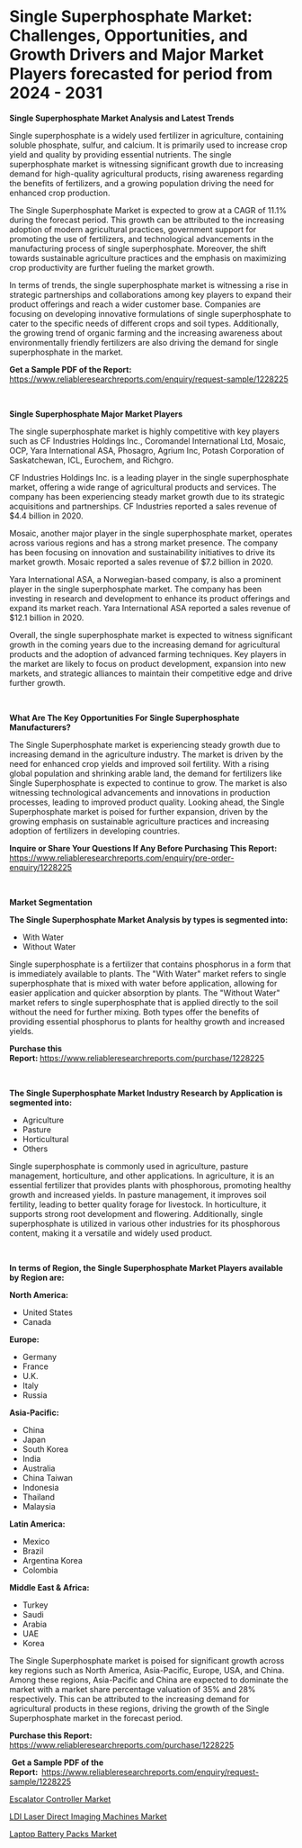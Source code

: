 <p><h1>Single Superphosphate Market: Challenges, Opportunities, and Growth Drivers and Major Market Players forecasted for period from 2024 - 2031</h1></p><p><strong>Single Superphosphate Market Analysis and Latest Trends</strong></p>
<p><p>Single superphosphate is a widely used fertilizer in agriculture, containing soluble phosphate, sulfur, and calcium. It is primarily used to increase crop yield and quality by providing essential nutrients. The single superphosphate market is witnessing significant growth due to increasing demand for high-quality agricultural products, rising awareness regarding the benefits of fertilizers, and a growing population driving the need for enhanced crop production.</p><p>The Single Superphosphate Market is expected to grow at a CAGR of 11.1% during the forecast period. This growth can be attributed to the increasing adoption of modern agricultural practices, government support for promoting the use of fertilizers, and technological advancements in the manufacturing process of single superphosphate. Moreover, the shift towards sustainable agriculture practices and the emphasis on maximizing crop productivity are further fueling the market growth.</p><p>In terms of trends, the single superphosphate market is witnessing a rise in strategic partnerships and collaborations among key players to expand their product offerings and reach a wider customer base. Companies are focusing on developing innovative formulations of single superphosphate to cater to the specific needs of different crops and soil types. Additionally, the growing trend of organic farming and the increasing awareness about environmentally friendly fertilizers are also driving the demand for single superphosphate in the market.</p></p>
<p><strong>Get a Sample PDF of the Report:&nbsp;</strong> <a href="https://www.reliableresearchreports.com/enquiry/request-sample/1228225">https://www.reliableresearchreports.com/enquiry/request-sample/1228225</a></p>
<p>&nbsp;</p>
<p><strong>Single Superphosphate Major Market Players</strong></p>
<p><p>The single superphosphate market is highly competitive with key players such as CF Industries Holdings Inc., Coromandel International Ltd, Mosaic, OCP, Yara International ASA, Phosagro, Agrium Inc, Potash Corporation of Saskatchewan, ICL, Eurochem, and Richgro.</p><p>CF Industries Holdings Inc. is a leading player in the single superphosphate market, offering a wide range of agricultural products and services. The company has been experiencing steady market growth due to its strategic acquisitions and partnerships. CF Industries reported a sales revenue of $4.4 billion in 2020.</p><p>Mosaic, another major player in the single superphosphate market, operates across various regions and has a strong market presence. The company has been focusing on innovation and sustainability initiatives to drive its market growth. Mosaic reported a sales revenue of $7.2 billion in 2020.</p><p>Yara International ASA, a Norwegian-based company, is also a prominent player in the single superphosphate market. The company has been investing in research and development to enhance its product offerings and expand its market reach. Yara International ASA reported a sales revenue of $12.1 billion in 2020.</p><p>Overall, the single superphosphate market is expected to witness significant growth in the coming years due to the increasing demand for agricultural products and the adoption of advanced farming techniques. Key players in the market are likely to focus on product development, expansion into new markets, and strategic alliances to maintain their competitive edge and drive further growth.</p></p>
<p>&nbsp;</p>
<p><strong>What Are The Key Opportunities For Single Superphosphate Manufacturers?</strong></p>
<p><p>The Single Superphosphate market is experiencing steady growth due to increasing demand in the agriculture industry. The market is driven by the need for enhanced crop yields and improved soil fertility. With a rising global population and shrinking arable land, the demand for fertilizers like Single Superphosphate is expected to continue to grow. The market is also witnessing technological advancements and innovations in production processes, leading to improved product quality. Looking ahead, the Single Superphosphate market is poised for further expansion, driven by the growing emphasis on sustainable agriculture practices and increasing adoption of fertilizers in developing countries.</p></p>
<p><strong>Inquire or Share Your Questions If Any Before Purchasing This Report:</strong> <a href="https://www.reliableresearchreports.com/enquiry/pre-order-enquiry/1228225">https://www.reliableresearchreports.com/enquiry/pre-order-enquiry/1228225</a></p>
<p>&nbsp;</p>
<p><strong>Market Segmentation</strong></p>
<p><strong>The Single Superphosphate Market Analysis by types is segmented into:</strong></p>
<p><ul><li>With Water</li><li>Without Water</li></ul></p>
<p><p>Single superphosphate is a fertilizer that contains phosphorus in a form that is immediately available to plants. The "With Water" market refers to single superphosphate that is mixed with water before application, allowing for easier application and quicker absorption by plants. The "Without Water" market refers to single superphosphate that is applied directly to the soil without the need for further mixing. Both types offer the benefits of providing essential phosphorus to plants for healthy growth and increased yields.</p></p>
<p><strong>Purchase this Report:&nbsp;</strong><a href="https://www.reliableresearchreports.com/purchase/1228225">https://www.reliableresearchreports.com/purchase/1228225</a></p>
<p>&nbsp;</p>
<p><strong>The Single Superphosphate Market Industry Research by Application is segmented into:</strong></p>
<p><ul><li>Agriculture</li><li>Pasture</li><li>Horticultural</li><li>Others</li></ul></p>
<p><p>Single superphosphate is commonly used in agriculture, pasture management, horticulture, and other applications. In agriculture, it is an essential fertilizer that provides plants with phosphorous, promoting healthy growth and increased yields. In pasture management, it improves soil fertility, leading to better quality forage for livestock. In horticulture, it supports strong root development and flowering. Additionally, single superphosphate is utilized in various other industries for its phosphorous content, making it a versatile and widely used product.</p></p>
<p>&nbsp;</p>
<p><strong>In terms of Region, the Single Superphosphate Market Players available by Region are:</strong></p>
<p>
    <p> <strong> North America: </strong>
        <ul>
            <li>United States</li>
            <li>Canada</li>
        </ul>
        </p> 
    <p> <strong> Europe: </strong>
        <ul>
            <li>Germany</li>
            <li>France</li>
            <li>U.K.</li>
            <li>Italy</li>
            <li>Russia</li>
        </ul>
        </p> 
    <p> <strong> Asia-Pacific: </strong>
        <ul>
            <li>China</li>
            <li>Japan</li>
            <li>South Korea</li>
            <li>India</li>
            <li>Australia</li>
            <li>China Taiwan</li>
            <li>Indonesia</li>
            <li>Thailand</li>
            <li>Malaysia</li>
        </ul>
        </p> 
    <p> <strong> Latin America: </strong>
        <ul>
            <li>Mexico</li>
            <li>Brazil</li>
            <li>Argentina Korea</li>
            <li>Colombia</li>
        </ul>
        </p> 
    <p> <strong> Middle East & Africa: </strong>
        <ul>
            <li>Turkey</li>
            <li>Saudi</li>
            <li>Arabia</li>
            <li>UAE</li>
            <li>Korea</li>
        </ul>
    </p>
    </p>
<p><p>The Single Superphosphate market is poised for significant growth across key regions such as North America, Asia-Pacific, Europe, USA, and China. Among these regions, Asia-Pacific and China are expected to dominate the market with a market share percentage valuation of 35% and 28% respectively. This can be attributed to the increasing demand for agricultural products in these regions, driving the growth of the Single Superphosphate market in the forecast period.</p></p>
<p><strong>Purchase this Report: </strong><a href="https://www.reliableresearchreports.com/purchase/1228225">https://www.reliableresearchreports.com/purchase/1228225</a></p>
<p>&nbsp;<strong>Get a Sample PDF of the Report:&nbsp;&nbsp;</strong><a href="https://www.reliableresearchreports.com/enquiry/request-sample/1228225">https://www.reliableresearchreports.com/enquiry/request-sample/1228225</a></p>
<p><strong></strong></p>
<p><p><a href="https://view.publitas.com/reportprime-1/escalator-controller-market-size-growth-outlook-from-2023-to-2030-projecting-at-markets-trends-analysis-by-application-regional-outlook-and-revenue/">Escalator Controller Market</a></p><p><a href="https://view.publitas.com/reportprime-1/ldi-laser-direct-imaging-machines-market-with-the-goal-of-estimating-the-market-size-and-future-growth-potential-of-various-market-segments-based-on-component-applications-end-user-and-region/">LDI Laser Direct Imaging Machines Market</a></p><p><a href="https://view.publitas.com/reportprime-1/decoding-the-laptop-battery-packs-market-a-deep-dive-into-the-latest-market-trends-market-segmentation-and-competitive-analysis/">Laptop Battery Packs Market</a></p></p>